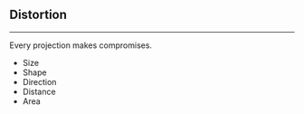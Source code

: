 ## Distortion

----

Every projection makes compromises.

  + Size 
  + Shape 
  + Direction
  + Distance
  + Area
